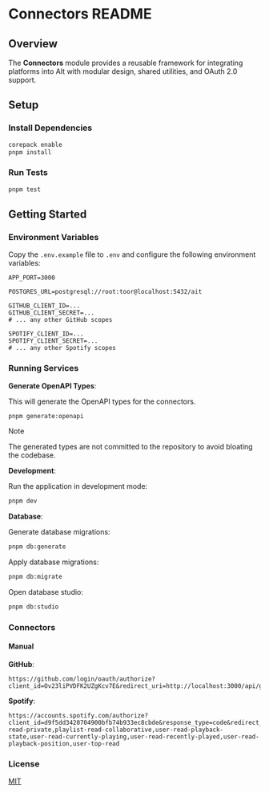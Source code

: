 # Connectors README

## Overview

The **Connectors** module provides a reusable framework for integrating platforms into AIt with modular design, shared utilities, and OAuth 2.0 support.

## Setup

### Install Dependencies

```bash
corepack enable
pnpm install
```

### Run Tests

```bash
pnpm test
```

## Getting Started

### Environment Variables

Copy the `.env.example` file to `.env` and configure the following environment variables:

```dotenv
APP_PORT=3000

POSTGRES_URL=postgresql://root:toor@localhost:5432/ait

GITHUB_CLIENT_ID=...
GITHUB_CLIENT_SECRET=...
# ... any other GitHub scopes

SPOTIFY_CLIENT_ID=...
SPOTIFY_CLIENT_SECRET=...
# ... any other Spotify scopes
```

### Running Services

**Generate OpenAPI Types**:

This will generate the OpenAPI types for the connectors.

```bash
pnpm generate:openapi
```

> [!NOTE]
> The generated types are not committed to the repository to avoid bloating the codebase.

**Development**:

Run the application in development mode:

```bash
pnpm dev
```

**Database**:

Generate database migrations:

```bash
pnpm db:generate
```

Apply database migrations:

```bash
pnpm db:migrate
```

Open database studio:

```bash
pnpm db:studio
```

### Connectors

#### Manual

**GitHub**:

```
https://github.com/login/oauth/authorize?client_id=Ov23liPVDFK2UZgKcv7E&redirect_uri=http://localhost:3000/api/github/auth/callback&scope=repo
```

**Spotify**:

```
https://accounts.spotify.com/authorize?client_id=d9f5dd3420704900bfb74b933ec8cbde&response_type=code&redirect_uri=http://localhost:3000/api/spotify/auth/callback&scope=playlist-read-private,playlist-read-collaborative,user-read-playback-state,user-read-currently-playing,user-read-recently-played,user-read-playback-position,user-top-read
```

### License

[MIT](../../LICENSE)
